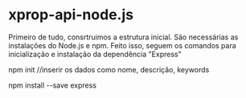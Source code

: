 # xprop-api-node.js

Primeiro de tudo, consrtruimos a estrutura inicial.
São necessárias as instalações do Node.js e npm.
Feito isso, seguem os comandos para inicialização e instalação da dependência "Express"

  npm init //inserir os dados como nome, descrição, keywords
  
  npm install --save express
